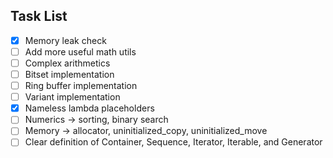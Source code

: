 ## Task List
- [x] Memory leak check
- [ ] Add more useful math utils
- [ ] Complex arithmetics
- [ ] Bitset implementation
- [ ] Ring buffer implementation
- [ ] Variant implementation
- [x] Nameless lambda placeholders
- [ ] Numerics -> sorting, binary search
- [ ] Memory -> allocator, uninitialized_copy, uninitialized_move
- [ ] Clear definition of Container, Sequence, Iterator, Iterable, and Generator